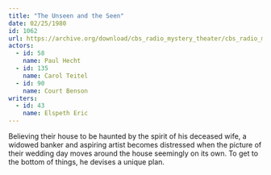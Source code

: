 ```yaml
---
title: "The Unseen and the Seen"
date: 02/25/1980
id: 1062
url: https://archive.org/download/cbs_radio_mystery_theater/cbs_radio_mystery_theater-1051-1100.zip/cbs_radio_mystery_theater-1051-1100%2Fcbsrmt_1062_the_unseen_and_the_seen.mp3
actors:  
  - id: 58
    name: Paul Hecht  
  - id: 135
    name: Carol Teitel  
  - id: 90
    name: Court Benson
writers:  
  - id: 43
    name: Elspeth Eric
---
```

Believing their house to be haunted by the spirit of his deceased wife, a widowed banker and aspiring artist becomes distressed when the picture of their wedding day moves around the house seemingly on its own. To get to the bottom of things, he devises a unique plan.